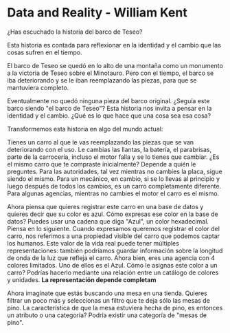 # Data and Reality - William Kent

¿Has escuchado la historia del barco de Teseo?

Esta historia es contada para reflexionar en la identidad y el cambio que las cosas sufren en el tiempo.

El barco de Teseo se quedó en lo alto de una montaña como un monumento a la victoria de Teseo sobre el Minotauro. Pero con el tiempo, el barco se iba deteriorando y se le iban reemplazando las piezas, para que se mantuviera completo.

Eventualmente no quedó ninguna pieza del barco original. ¿Seguía este barco siendo "el barco de Teseo"? Esta historia nos invita a pensar en la identidad y el cambio. ¿Qué es lo que hace que una cosa sea esa cosa?

Transformemos esta historia en algo del mundo actual:

Tienes un carro al que le vas reemplazando las piezas que se van deteriorando con el uso. Le cambias las llantas, la batería, el parabrisas, parte de la carrocería, incluso el motor falla y se lo tienes que cambiar. ¿Es el mismo carro que te compraste inicialmente? Depende a quién le preguntes. Para las autoridades, tal vez mientras no cambies la placa, sigue siendo el mismo. Para un mecánico, en cambio, si se lo llevas al principio y luego después de todos los cambios, es un carro completamente diferente. Para algunas agencias, mientras no cambies el motor el carro es el mismo.

Ahora piensa que quieres registrar este carro en una base de datos y quieres decir que su color es azul. Cómo expresas ese color en la base de datos? Puedes usar una cadena que diga "Azul", un color hexadecimal. Piensa en lo siguiente. Cuando expresamos queremos registrar el color del carro, nos referimos a una propiedad visible del carro que podemos captar los humanos. Este valor de la vida real puede tener múltiples representaciones: también podríamos guardar información sobre la longitud de onda de la luz que refleja el carro. Ahora bien, eres una agencia con 4 colores limitados. Uno de ellos es el Azul. Cómo le asignas este color a un carro? Podrías hacerlo mediante una relación entre un catálogo de colores y unidades. **La representación depende completam**

Ahora imagínate que estás buscando una mesa en una tienda. Quieres filtrar un poco más y seleccionas un filtro que te deja sólo las mesas de pino. La característica de que la mesa estuviera hecha de pino, es entonces un atributo o una categoría? Podría existir una categoría de "mesas de pino".
